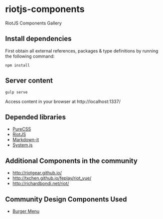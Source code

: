 # riotjs-components
RiotJS Components Gallery

## Install dependencies
First obtain all external references, packages & type definitions by running the following command:

````
npm install
````

## Server content
```
gulp serve
```

Access content in your browser at http://localhost:1337/

## Depended libraries
- [PureCSS](http://purecss.io/)
- [RiotJS](https://muut.com/riotjs/)
- [Markdown-it](https://github.com/markdown-it/markdown-it)
- [System.js](https://github.com/systemjs/systemjs)

## Additional Components in the community

* http://riotgear.github.io/
* http://txchen.github.io/feplay/riot_vue/
* http://richardbondi.net/riot/

## Community Design Components Used
- [Burger Menu](https://github.com/mblode/burger)